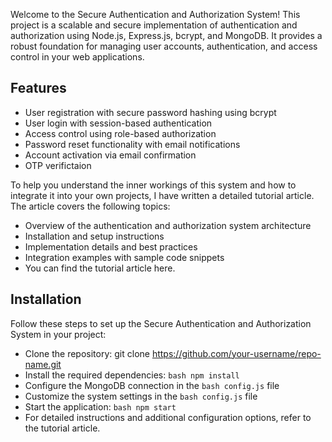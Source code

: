 

Welcome to the Secure Authentication and Authorization System! This project is a scalable and secure implementation of authentication and authorization using Node.js, Express.js, bcrypt, and MongoDB. It provides a robust foundation for managing user accounts, authentication, and access control in your web applications.



## Features

- User registration with secure password hashing using bcrypt
- User login with session-based authentication
- Access control using role-based authorization
- Password reset functionality with email notifications
- Account activation via email confirmation
- OTP verifictaion




To help you understand the inner workings of this system and how to integrate it into your own projects, I have written a detailed tutorial article. The article covers the following topics:

- Overview of the authentication and authorization system architecture
- Installation and setup instructions
- Implementation details and best practices
- Integration examples with sample code snippets
- You can find the tutorial article here.




## Installation


Follow these steps to set up the Secure Authentication and Authorization System in your project:

- Clone the repository: git clone https://github.com/your-username/repo-name.git
- Install the required dependencies: ```bash npm install ```
- Configure the MongoDB connection in the ```bash config.js``` file
- Customize the system settings in the ```bash config.js``` file
- Start the application: ```bash npm start```
- For detailed instructions and additional configuration options, refer to the tutorial article.

    
